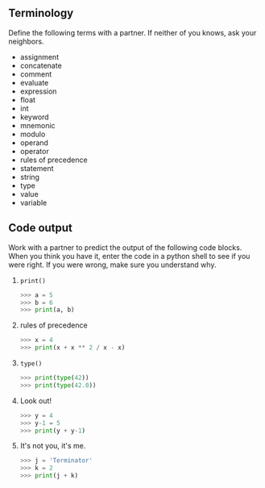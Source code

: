 ## Terminology

Define the following terms with a partner. If neither of you knows, ask your
neighbors.

* assignment
* concatenate
* comment
* evaluate
* expression
* float
* int
* keyword
* mnemonic
* modulo
* operand
* operator
* rules of precedence
* statement
* string
* type
* value
* variable

## Code output

Work with a partner to predict the output of the following code blocks. When
you think you have it, enter the code in a python shell to see if you were
right. If you were wrong, make sure you understand why.

1. `print()`

    ```python
    >>> a = 5
    >>> b = 6
    >>> print(a, b)
    ```

1. rules of precedence

    ```python
    >>> x = 4
    >>> print(x + x ** 2 / x - x)
    ```

1. `type()`

    ```python
    >>> print(type(42))
    >>> print(type(42.0))
    ```

1. Look out!

    ```python
    >>> y = 4
    >>> y-1 = 5
    >>> print(y + y-1)
    ```

1. It's not you, it's me.

    ```python
    >>> j = 'Terminator'
    >>> k = 2
    >>> print(j + k) 
    ```
